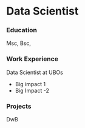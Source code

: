 # Data Scientist

###  Education
Msc, Bsc,

### Work Experience
Data Scientist at UBOs
- Big impact 1
- Big Impact -2

### Projects
DwB
